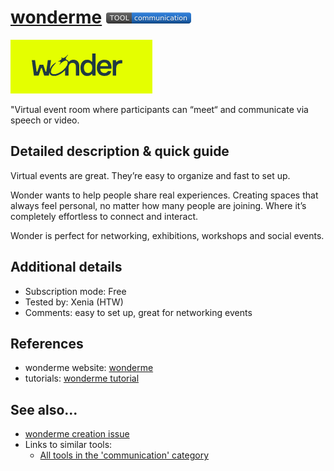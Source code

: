 # [wonderme](https://www.wonder.me/) [<img src="images/communication.png" align="bottom">](https://github.com/e-CLOSE/Toolbox/issues?q=label%3A01_TOOL+label%3Acommunication)

[<img src="images/wonder.png" align="bottom" alt="wonder Logo">](https://wonder.me/)


"Virtual event room where participants can “meet“ and communicate via speech or video.


## Detailed description & quick guide

Virtual events are great. They’re easy to organize and fast to set up.

Wonder wants to help people share real experiences. Creating spaces that always feel personal, no matter how many people are joining. Where it’s completely effortless to connect and interact.

Wonder is perfect for networking, exhibitions, workshops and social events.


## Additional details

- Subscription mode: Free
- Tested by: Xenia (HTW)
- Comments: easy to set up, great for networking events


## References

- wonderme website: [wonderme](https://wonder.me/)
- tutorials: [wonderme tutorial](https://www.youtube.com/c/Wonderspace/videos)


## See also...

- [wonderme creation issue](https://github.com/e-CLOSE/Toolbox/issues/176)
- Links to similar tools:
  - [All tools in the 'communication' category](https://github.com/e-CLOSE/Toolbox/issues?q=label%3A01_TOOL+label%3Acommunication)
